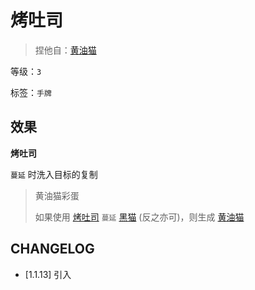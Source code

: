 # 烤吐司

> 捏他自：[黄油猫](https://store.steampowered.com/app/1999520/CATO_Buttered_Cat/?l=schinese)

等级：`3`

标签：`手牌`

## 效果

**烤吐司**

`蔓延` 时洗入目标的复制

> 黄油猫彩蛋
>
> 如果使用 [烤吐司](烤吐司.md) `蔓延` [黑猫](黑猫.md) (反之亦可)，则生成 [黄油猫](黄油猫.md)

## CHANGELOG

- [1.1.13] 引入
